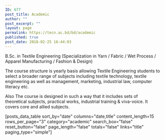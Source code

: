 ```yaml
---
ID: 677
post_title: Academic
author: ""
post_excerpt: ""
layout: page
permalink: https://tecn.ac.bd/bd/academic
published: true
post_date: 2018-02-25 16:44:03
---
```

<p>B.Sc. in Textile Engineering (Specialization in Yarn / Fabric / Wet Process / Apparel Manufacturing / Fashion &amp; Design)</p><p>The course structure is yearly basis allowing Textile Engineering students to select a broader range of subjects including textile technology, textile engineering as well as management, marketing, industrial law, computer literacy etc.</p><p>Also The course is designed in such a way that it includes sets of theoretical subjects, practical works, industrial training &amp; viva-voice. It covers core and allied subjects.</p>[posts_data_table sort_by="date" columns="date,title" content_length=15 rows_per_page="3" category="academic" search_box="false" reset_button="false" page_length="false" totals="false" links="title" paging_type="simple"]		
		<p><a href="/?page_id=966"><img src="https://res.cloudinary.com/tecn/image/upload/v1530767031/structure_lhmh3p.png" alt="" /></a></p>		
		<p><a href="https://tecn.ac.bd/bd/academic/syllabus"><img src="https://res.cloudinary.com/tecn/image/upload/v1530767032/02_syllabus-717x359_kmokui.png" alt="" /></a></p>